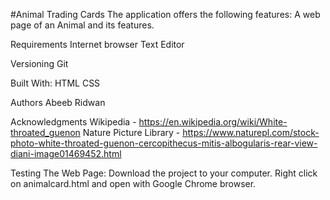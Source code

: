 #Animal Trading Cards
The application offers the following features:
     A web page of an Animal and its features.

Requirements
  Internet browser
  Text Editor

Versioning
 Git

Built With:
  HTML
  CSS

Authors
  Abeeb Ridwan

Acknowledgments
    Wikipedia - https://en.wikipedia.org/wiki/White-throated_guenon
    Nature Picture Library  - https://www.naturepl.com/stock-photo-white-throated-guenon-cercopithecus-mitis-albogularis-rear-view-diani-image01469452.html

Testing The Web Page:
  Download the project to your computer.
  Right click on animalcard.html and open with Google Chrome browser.
